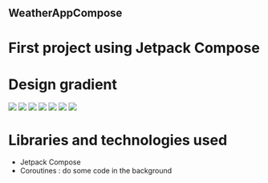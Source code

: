 ## WeatherAppCompose
# First project using Jetpack Compose
# Design gradient
![](https://firebasestorage.googleapis.com/v0/b/personal-dd959.appspot.com/o/Screenshots%20of%20projects%2Fc1.png?alt=media&token=819c0722-9692-4f63-8d30-47c44ed62771)
![](https://firebasestorage.googleapis.com/v0/b/personal-dd959.appspot.com/o/Screenshots%20of%20projects%2Fc2.png?alt=media&token=910eb2b4-2d49-4648-bd30-cdfb1bdbac24)
![](https://firebasestorage.googleapis.com/v0/b/personal-dd959.appspot.com/o/Screenshots%20of%20projects%2Fc3.png?alt=media&token=f9b5e4c8-4397-4b9b-89a8-620f5f04da0d)
![](https://firebasestorage.googleapis.com/v0/b/personal-dd959.appspot.com/o/Screenshots%20of%20projects%2Fc4.png?alt=media&token=79d61234-a37e-4545-b0e4-1b43b80a7b7f)
![](https://firebasestorage.googleapis.com/v0/b/personal-dd959.appspot.com/o/Screenshots%20of%20projects%2Fc5.png?alt=media&token=a52db2a0-6b5e-4c56-8a47-0ba4ce07cb22)
![](https://firebasestorage.googleapis.com/v0/b/personal-dd959.appspot.com/o/Screenshots%20of%20projects%2Fc6.png?alt=media&token=5b8cbb9f-c524-4746-9070-194b15639200)
![](https://firebasestorage.googleapis.com/v0/b/personal-dd959.appspot.com/o/Screenshots%20of%20projects%2Fc7.png?alt=media&token=17bb2937-20de-4f52-ba72-5b696b8cafed)
# Libraries and technologies used
- Jetpack Compose
- Coroutines : do some code in the background
  
